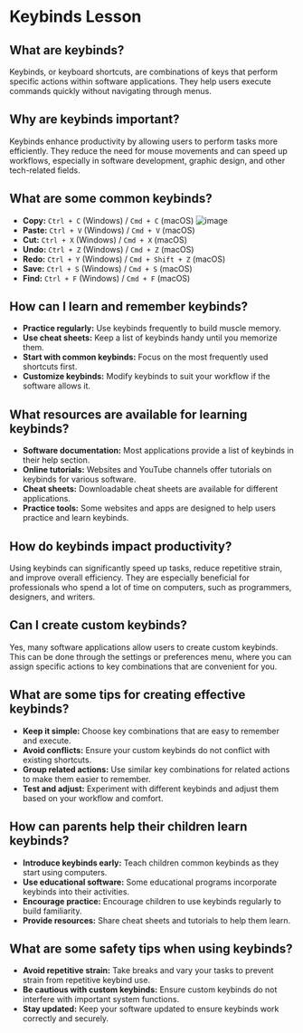 # Keybinds Lesson

## What are keybinds?

Keybinds, or keyboard shortcuts, are combinations of keys that perform specific actions within software applications. They help users execute commands quickly without navigating through menus.

## Why are keybinds important?

Keybinds enhance productivity by allowing users to perform tasks more efficiently. They reduce the need for mouse movements and can speed up workflows, especially in software development, graphic design, and other tech-related fields.

## What are some common keybinds?

-   **Copy:** `Ctrl + C` (Windows) / `Cmd + C` (macOS)
    ![image](image.png)
-   **Paste:** `Ctrl + V` (Windows) / `Cmd + V` (macOS)
-   **Cut:** `Ctrl + X` (Windows) / `Cmd + X` (macOS)
-   **Undo:** `Ctrl + Z` (Windows) / `Cmd + Z` (macOS)
-   **Redo:** `Ctrl + Y` (Windows) / `Cmd + Shift + Z` (macOS)
-   **Save:** `Ctrl + S` (Windows) / `Cmd + S` (macOS)
-   **Find:** `Ctrl + F` (Windows) / `Cmd + F` (macOS)

## How can I learn and remember keybinds?

-   **Practice regularly:** Use keybinds frequently to build muscle memory.
-   **Use cheat sheets:** Keep a list of keybinds handy until you memorize them.
-   **Start with common keybinds:** Focus on the most frequently used shortcuts first.
-   **Customize keybinds:** Modify keybinds to suit your workflow if the software allows it.

## What resources are available for learning keybinds?

-   **Software documentation:** Most applications provide a list of keybinds in their help section.
-   **Online tutorials:** Websites and YouTube channels offer tutorials on keybinds for various software.
-   **Cheat sheets:** Downloadable cheat sheets are available for different applications.
-   **Practice tools:** Some websites and apps are designed to help users practice and learn keybinds.

## How do keybinds impact productivity?

Using keybinds can significantly speed up tasks, reduce repetitive strain, and improve overall efficiency. They are especially beneficial for professionals who spend a lot of time on computers, such as programmers, designers, and writers.

## Can I create custom keybinds?

Yes, many software applications allow users to create custom keybinds. This can be done through the settings or preferences menu, where you can assign specific actions to key combinations that are convenient for you.

## What are some tips for creating effective keybinds?

-   **Keep it simple:** Choose key combinations that are easy to remember and execute.
-   **Avoid conflicts:** Ensure your custom keybinds do not conflict with existing shortcuts.
-   **Group related actions:** Use similar key combinations for related actions to make them easier to remember.
-   **Test and adjust:** Experiment with different keybinds and adjust them based on your workflow and comfort.

## How can parents help their children learn keybinds?

-   **Introduce keybinds early:** Teach children common keybinds as they start using computers.
-   **Use educational software:** Some educational programs incorporate keybinds into their activities.
-   **Encourage practice:** Encourage children to use keybinds regularly to build familiarity.
-   **Provide resources:** Share cheat sheets and tutorials to help them learn.

## What are some safety tips when using keybinds?

-   **Avoid repetitive strain:** Take breaks and vary your tasks to prevent strain from repetitive keybind use.
-   **Be cautious with custom keybinds:** Ensure custom keybinds do not interfere with important system functions.
-   **Stay updated:** Keep your software updated to ensure keybinds work correctly and securely.
